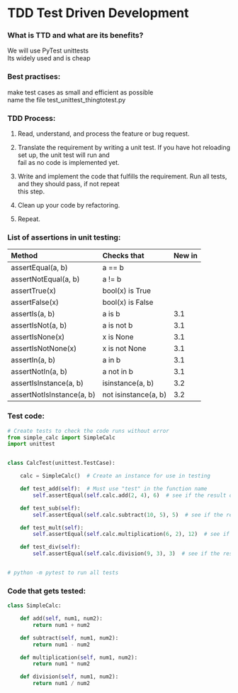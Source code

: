 # TDD Test Driven Development  

### What is TTD and what are its benefits?
We will use PyTest unittests  
Its widely used and is cheap  


### Best practises:  
make test cases as small and efficient as possible  
name the file test_unittest_thingtotest.py

### TDD Process:  
1. Read, understand, and process the feature or bug request.  
   

2. Translate the requirement by writing a unit test. If you have hot reloading set up, the unit test will run and  
   fail as no code is implemented yet.  
   

3. Write and implement the code that fulfills the requirement. Run all tests, and they should pass, if not repeat  
   this step.  
   

4. Clean up your code by refactoring.  
   

5. Repeat.  


### List of assertions in unit testing:

|Method                   |   Checks that          |New in|
|:---                     |:---                    |:---  |
|assertEqual(a, b)        |    a == b              |      |
|assertNotEqual(a, b)     |    a != b              |      |  
|assertTrue(x)            |    bool(x) is True     |      |  
|assertFalse(x)           |    bool(x) is False    |      |  
|assertIs(a, b)           |    a is b              |3.1   |
|assertIsNot(a, b)        |    a is not b          |3.1   |
|assertIsNone(x)          |    x is None           |3.1   |
|assertIsNotNone(x)       |    x is not None       |3.1   |
|assertIn(a, b)           |    a in b              |3.1   |
|assertNotIn(a, b)        |    a not in b          |3.1   |
|assertIsInstance(a, b)   |    isinstance(a, b)    |3.2   |
|assertNotIsInstance(a, b)|    not isinstance(a, b)|3.2   | 


### Test code:  

```python
# Create tests to check the code runs without error
from simple_calc import SimpleCalc
import unittest


class CalcTest(unittest.TestCase):

    calc = SimpleCalc()  # Create an instance for use in testing

    def test_add(self):  # Must use "test" in the function name
        self.assertEqual(self.calc.add(2, 4), 6)  # see if the result of this method is 6

    def test_sub(self):
        self.assertEqual(self.calc.subtract(10, 5), 5)  # see if the result of this method is 5

    def test_mult(self):
        self.assertEqual(self.calc.multiplication(6, 2), 12)  # see if the result of this method is 12

    def test_div(self):
        self.assertEqual(self.calc.division(9, 3), 3)  # see if the result of this method is 3


# python -m pytest to run all tests
```

### Code that gets tested: 
```python
class SimpleCalc:

    def add(self, num1, num2):
        return num1 + num2

    def subtract(self, num1, num2):
        return num1 - num2

    def multiplication(self, num1, num2):
        return num1 * num2

    def division(self, num1, num2):
        return num1 / num2
```